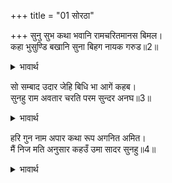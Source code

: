 +++
title = "01 सोरठा"

+++
सुनु सुभ कथा भवानि रामचरितमानस बिमल।  
कहा भुसुण्डि बखानि सुना बिहग नायक गरुड॥2॥  

<details><summary>भावार्थ</summary>

हे पार्वती! निर्मल रामचरितमानस की वह मङ्गलमयी कथा सुनो जिसे काकभुशुण्डि ने विस्तार से कहा और पक्षियों के राजा गरुडजी ने सुना था॥2॥  
</details>

सो सम्बाद उदार जेहि बिधि भा आगें कहब।  
सुनहु राम अवतार चरति परम सुन्दर अनघ॥3॥  

<details><summary>भावार्थ</summary>

वह श्रेष्ठ संवाद जिस प्रकार हुआ, वह मैं आगे कहूँगा। अभी तुम श्री रामचन्द्रजी के अवतार का परम सुन्दर और पवित्र (पापनाशक) चरित्र सुनो॥3॥  
</details>

हरि गुन नाम अपार कथा रूप अगनित अमित।  
मैं निज मति अनुसार कहउँ उमा सादर सुनहु॥4॥  

<details><summary>भावार्थ</summary>

श्री हरि के गुण, मान, कथा और रूप सभी अपार, अगणित और असीम हैं। फिर भी हे पार्वती! मैं अपनी बुद्धि के अनुसार कहता हूँ, तुम आदरपूर्वक सुनो॥4॥  
</details>



